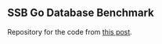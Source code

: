 ## SSB Go Database Benchmark

Repository for the code from [this post](https://0x46.net/thoughts/2023/03/02/ssb-go-database-benchmark/).

